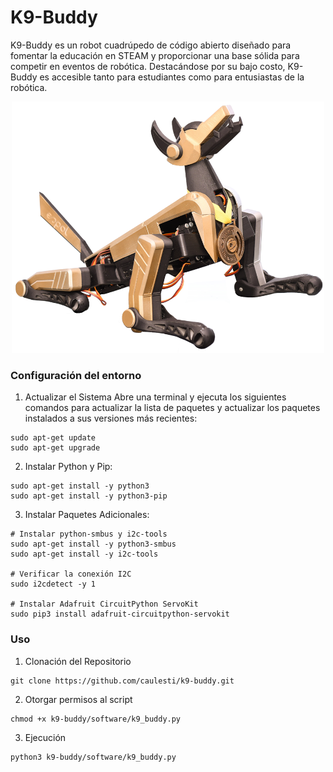 # K9-Buddy
K9-Buddy es un robot cuadrúpedo de código abierto diseñado para fomentar la educación en STEAM y proporcionar una base sólida para competir en eventos de robótica. Destacándose por su bajo costo, K9-Buddy es accesible tanto para estudiantes como para entusiastas de la robótica. 
<p align="center">
  <img src="images/1.png" alt="K9-Buddy" width="500"/>
</p>

### Configuración del entorno
1. Actualizar el Sistema
Abre una terminal y ejecuta los siguientes comandos para actualizar la lista de paquetes y actualizar los paquetes instalados a sus versiones más recientes:
```
sudo apt-get update
sudo apt-get upgrade
```
2. Instalar Python y Pip: 
```
sudo apt-get install -y python3
sudo apt-get install -y python3-pip
```
3. Instalar Paquetes Adicionales:
```
# Instalar python-smbus y i2c-tools
sudo apt-get install -y python3-smbus
sudo apt-get install -y i2c-tools

# Verificar la conexión I2C
sudo i2cdetect -y 1

# Instalar Adafruit CircuitPython ServoKit
sudo pip3 install adafruit-circuitpython-servokit
```

### Uso
1. Clonación del Repositorio
```
git clone https://github.com/caulesti/k9-buddy.git
```
2. Otorgar permisos al script
```
chmod +x k9-buddy/software/k9_buddy.py
```
3. Ejecución
```
python3 k9-buddy/software/k9_buddy.py
```





















